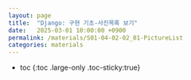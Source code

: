 ```yaml
---
layout: page
title:  "Django: 구현 기초-사진목록 보기"
date:   2025-03-01 10:00:00 +0900
permalink: /materials/S01-04-02-02_01-PictureList
categories: materials
---
```

* toc
{:toc .large-only .toc-sticky:true}
